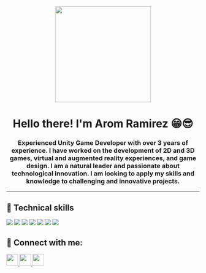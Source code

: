 <div id="header" align="center">  
        <img src="https://media.giphy.com/media/J47zreUx5lBT2SqjUY/giphy.gif?cid=ecf05e47tk8idcvusjw57xbhndydnb6op65lq6xfiugf4pod&ep=v1_gifs_search&rid=giphy.gif&ct=g" width="250">
        <h1 align="center">Hello there!  I'm Arom Ramirez 😁😎</h1>
        <h3 align="center">
            Experienced Unity Game Developer with over 3 years of experience. I have worked on the development of 2D and 3D games, virtual and augmented reality experiences, and game design. I am a natural leader and passionate about technological innovation. I am looking to apply my skills and knowledge to challenging and innovative projects.
        </h3>
        <hr>
 </div>   
<div >
        <h2>💼 Technical skills</h2>
        <img src="https://img.shields.io/badge/Code-C%23-blueviolet">
        <img src="https://img.shields.io/badge/Code-C%2B%2B-blue">
        <img src="https://img.shields.io/badge/Augmented%20Reality-Unity-9cf">
        <img src="https://img.shields.io/badge/Virtual%20Reality-Unity-green">
        <img src="https://img.shields.io/badge/2D%20and%203D%20games-Unity-orange">
        <img src="https://img.shields.io/badge/Code-Firebase-yellow">
        <img src="https://img.shields.io/badge/Multiplayer-Photon%20Engine-blue">
    </div>
<div>
        <h2>🤝 Connect with me: </h2>
        <a href="https://www.linkedin.com/in/aromramirez/" target="_blank">
            <img src="https://cdn2.iconfinder.com/data/icons/social-media-2285/512/1_Linkedin_unofficial_colored_svg-1024.png" width="30" height="30">
        </a>
        <a href="https://www.youtube.com/channel/UCn8pJ5PdFufjcH8Wa8UEUfA" target="_blank">
            <img src="https://cdn2.iconfinder.com/data/icons/social-media-2285/512/1_Youtube_colored_svg-1024.png" width="30" height="30">
        </a>
        <a href="https://twitter.com/mau_ramirez666" target="_blank">
            <img src="https://cdn2.iconfinder.com/data/icons/social-media-2285/512/1_Twitter_colored_svg-1024.png" width="30" height="30">
        </a>
    </div>

    

